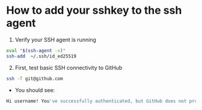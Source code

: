 # How to add your sshkey to the ssh agent

1. Verify your SSH agent is running

```bash
eval "$(ssh-agent -s)"
ssh-add  ~/.ssh/id_ed25519
```

2. First, test basic SSH connectivity to GitHub

```bash
ssh -T git@github.com
```

- You should see:

```bash
Hi username! You've successfully authenticated, but GitHub does not provide shell access.
```
